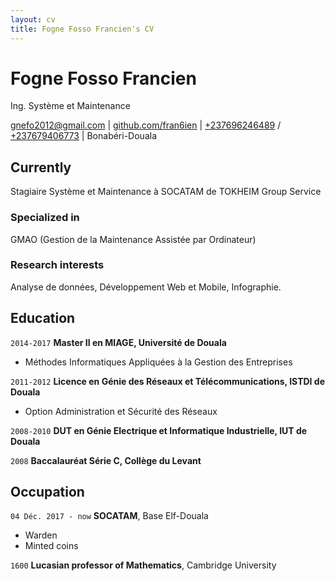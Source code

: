 ```yaml
---
layout: cv
title: Fogne Fosso Francien's CV
---
```

# Fogne Fosso Francien
Ing. Système et Maintenance

<div id="webaddress">
  <a href="mailto:gnefo2012@gmail.com">gnefo2012@gmail.com</a> | <a href="https://github.com/fran6ien">github.com/fran6ien</a> |
<a href="tel:+237696246489">+237696246489</a> / <a href="tel:+237679406773">+237679406773</a> |
Bonabéri-Douala
</div>


## Currently

Stagiaire Système et Maintenance à SOCATAM de TOKHEIM Group Service

### Specialized in

GMAO (Gestion de la Maintenance Assistée par Ordinateur)


### Research interests

Analyse de données, Développement Web et Mobile, Infographie.


## Education

`2014-2017`
__Master II en MIAGE, Université de Douala__

- Méthodes Informatiques Appliquées à la Gestion des Entreprises

`2011-2012`
__Licence en Génie des Réseaux et Télécommunications, ISTDI de Douala__

- Option Administration et Sécurité des Réseaux

`2008-2010`
__DUT en Génie Electrique et Informatique Industrielle, IUT de Douala__

`2008`
__Baccalauréat Série C, Collège du Levant__



## Occupation

`04 Déc. 2017 - now`
__SOCATAM__, Base Elf-Douala

- Warden
- Minted coins

`1600`
__Lucasian professor of Mathematics__, Cambridge University



<!-- ### Footer

Last updated: May 2018 -->


